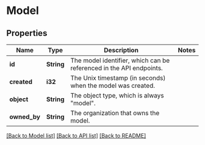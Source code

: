 # Model

## Properties

Name | Type | Description | Notes
------------ | ------------- | ------------- | -------------
**id** | **String** | The model identifier, which can be referenced in the API endpoints. | 
**created** | **i32** | The Unix timestamp (in seconds) when the model was created. | 
**object** | **String** | The object type, which is always \"model\". | 
**owned_by** | **String** | The organization that owns the model. | 

[[Back to Model list]](../README.md#documentation-for-models) [[Back to API list]](../README.md#documentation-for-api-endpoints) [[Back to README]](../README.md)


